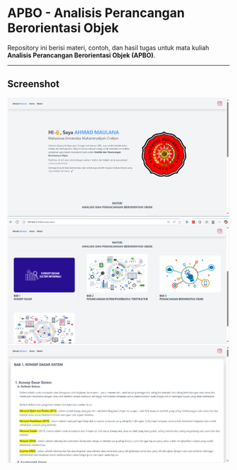 # APBO - Analisis Perancangan Berorientasi Objek

Repository ini berisi materi, contoh, dan hasil tugas untuk mata kuliah **Analisis Perancangan Berorientasi Objek (APBO)**.

---

## Screenshot
![Cuplikan 1](foto/Cuplikan%20layar%202025-05-22%20134612.png)  
![Cuplikan 2](foto/Cuplikan%20layar%202025-05-22%20134626.png)  
![Cuplikan 3](foto/Cuplikan%20layar%202025-05-22%20134649.png)  

